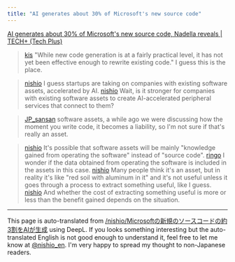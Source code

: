 ```yaml
---
title: "AI generates about 30% of Microsoft's new source code"
---
```


[AI generates about 30% of Microsoft's new source code, Nadella reveals | TECH+ (Tech Plus)](https://news.mynavi.jp/techplus/article/20250507-3271749/)

> [kis](https://x.com/kis/status/1920172008350101726) "While new code generation is at a fairly practical level, it has not yet been effective enough to rewrite existing code."
>  I guess this is the place.

> [nishio](https://x.com/nishio/status/1920293410591621232) I guess startups are taking on companies with existing software assets, accelerated by AI.
> [nishio](https://x.com/nishio/status/1920307174154158325) Wait, is it stronger for companies with existing software assets to create AI-accelerated peripheral services that connect to them?

> [JP_sansan](https://x.com/JP_sansan/status/1920389909866582408) software assets, a while ago we were discussing how the moment you write code, it becomes a liability, so I'm not sure if that's really an asset.

> [nishio](https://x.com/nishio/status/1920393232174694680) It's possible that software assets will be mainly "knowledge gained from operating the software" instead of "source code".
> [ringo](https://x.com/ringo/status/1920395812611268940) I wonder if the data obtained from operating the software is included in the assets in this case.
> [nishio](https://x.com/nishio/status/1920396709307511072) Many people think it's an asset, but in reality it's like "red soil with aluminum in it" and it's not useful unless it goes through a process to extract something useful, like I guess.
> [nishio](https://x.com/nishio/status/1920397909461512561) And whether the cost of extracting something useful is more or less than the benefit gained depends on the situation.


---
This page is auto-translated from [/nishio/Microsoftの新規のソースコードの約3割をAIが生成](https://scrapbox.io/nishio/Microsoftの新規のソースコードの約3割をAIが生成) using DeepL. If you looks something interesting but the auto-translated English is not good enough to understand it, feel free to let me know at [@nishio_en](https://twitter.com/nishio_en). I'm very happy to spread my thought to non-Japanese readers.